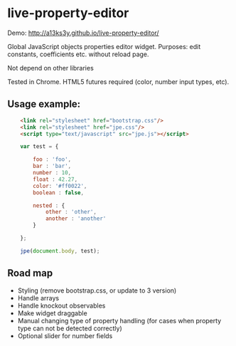 live-property-editor
====================

Demo: http://a13ks3y.github.io/live-property-editor/

Global JavaScript objects properties editor widget. Purposes: edit constants, coefficients etc. without reload page.

Not depend on other libraries

Tested in Chrome. HTML5 futures required (color, number input types, etc).


Usage example:
--------

```html
    <link rel="stylesheet" href="bootstrap.css"/>
    <link rel="stylesheet" href="jpe.css"/>
    <script type="text/javascript" src="jpe.js"></script>
```

```javascript
    var test = {

        foo : 'foo',
        bar : 'bar',
        number : 10,
        float : 42.27,
        color: '#ff0022',
        boolean : false,

        nested : {
            other : 'other',
            another : 'another'
        }

    };

    jpe(document.body, test);
```


Road map
--------

*   Styling (remove bootstrap.css, or update to 3 version)
*   Handle arrays
*   Handle knockout observables
*   Make widget draggable
*   Manual changing type of property handling (for cases when property type can not be detected correctly)
*   Optional slider for number fields



